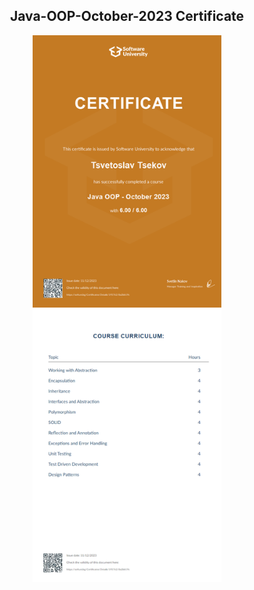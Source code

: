 <h2 align="center">Java-OOP-October-2023 Certificate</h2>
<div id="header" align="center">
  <img src="Java OOP - October 2023 - Certificate.jpeg" width = 60%>
</div> 
 

